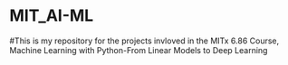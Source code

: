 # MIT_AI-ML

#This is my repository for the projects invloved in the MITx 6.86 Course, Machine Learning with Python-From Linear Models to Deep Learning
